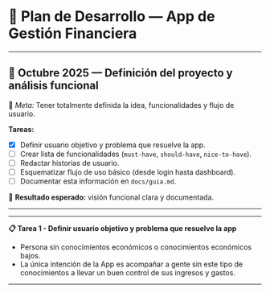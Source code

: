 # 📅 Plan de Desarrollo — App de Gestión Financiera

---

## 🔹 Octubre 2025 — Definición del proyecto y análisis funcional

🎯 _Meta:_ Tener totalmente definida la idea, funcionalidades y flujo de usuario.

**Tareas:**

-   [x] Definir usuario objetivo y problema que resuelve la app.
-   [ ] Crear lista de funcionalidades (`must-have`, `should-have`, `nice-to-have`).
-   [ ] Redactar historias de usuario.
-   [ ] Esquematizar flujo de uso básico (desde login hasta dashboard).
-   [ ] Documentar esta información en `docs/guia.md`.

🧩 **Resultado esperado:** visión funcional clara y documentada.

---

---

**📋 Tarea 1 - Definir usuario objetivo y problema que resuelve la app**

-   Persona sin conocimientos económicos o conocimientos económicos bajos.
-   La única intención de la App es acompañar a gente sin este tipo de conocimientos
    a llevar un buen control de sus ingresos y gastos.

---
